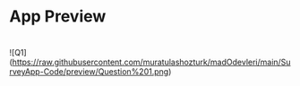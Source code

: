 # App Preview

#
![Q1]
(https://raw.githubusercontent.com/muratulashozturk/madOdevleri/main/SurveyApp-Code/preview/Question%201.png)
